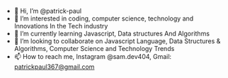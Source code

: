 - 👋 Hi, I’m @patrick-paul
- 👀 I’m interested in coding, computer science, technology and Innovations In the Tech industry 
- 🌱 I’m currently learning Javascript, Data structures And Algorithms
- 💞️ I’m looking to collaborate on Javascript Language, Data Structures & Algorithms, Computer Science and Technology Trends
- 📫 How to reach me, Instagram @sam.dev404, Gmail: patrickpaul367@gmail.com 

<!---
patrick-paul/patrick-paul is a ✨ special ✨ repository because its `README.md` (this file) appears on your GitHub profile.
You can click the Preview link to take a look at your changes.
--->
